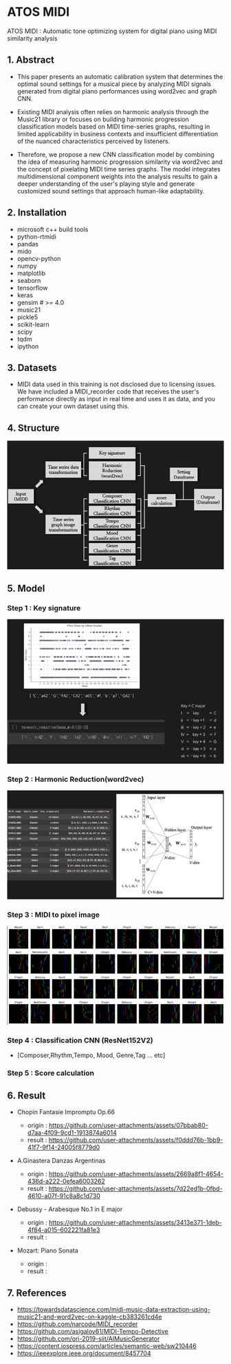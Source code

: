 # ATOS MIDI
ATOS MIDI : Automatic tone optimizing system for digital piano using MIDI similarity analysis

## 1. Abstract
- This paper presents an automatic calibration system that determines the optimal sound settings for a musical piece by analyzing MIDI signals generated from digital piano performances using word2vec and graph CNN.
- Existing MIDI analysis often relies on harmonic analysis through the Music21 library or focuses on building harmonic progression classification models based on MIDI time-series graphs, resulting in limited applicability in business contexts and insufficient differentiation of the nuanced characteristics perceived by listeners.

- Therefore, we propose a new CNN classification model by combining the idea of ​​measuring harmonic progression similarity via word2vec and the concept of pixelating MIDI time series graphs. The model integrates multidimensional component weights into the analysis results to gain a deeper understanding of the user's playing style and generate customized sound settings that approach human-like adaptability.

## 2. Installation
- microsoft c++ build tools
- python-rtmidi
- pandas
- mido
- opencv-python
- numpy
- matplotlib
- seaborn
- tensorflow
- keras
- gensim # >= 4.0
- music21
- pickle5
- scikit-learn
- scipy
- tqdm
- ipython

## 3. Datasets
- MIDI data used in this training is not disclosed due to licensing issues. We have included a MIDI_recorder code that receives the user's performance directly as input in real time and uses it as data, and you can create your own dataset using this.

## 4. Structure
![Structure](./img/1.png)

## 5. Model
### Step 1 : Key signature
![2](./img/2.png)
### Step 2 : Harmonic Reduction(word2vec)
![3](./img/3.png)
### Step 3 : MIDI to pixel image
![3](./img/4.png)
### Step 4 : Classification CNN (ResNet152V2)
- [Composer,Rhythm,Tempo, Mood, Genre,Tag ... etc] 
### Step 5 : Score calculation



## 6. Result
- Chopin Fantasie Impromptu Op.66 
    - origin : https://github.com/user-attachments/assets/07bbab80-d7aa-4f09-9cd1-1913874a6014
    - result : https://github.com/user-attachments/assets/f0ddd76b-1bb9-41f7-9f14-24005f8779d0
  
- A.Ginastera Danzas Argentinas
    - origin : https://github.com/user-attachments/assets/2669a8f1-4654-436d-a222-0efea6003262
    - result : https://github.com/user-attachments/assets/7d22ed1b-0fbd-4610-a07f-91c8a8c1d730
  
- Debussy - Arabesque No.1 in E major
    - origin : https://github.com/user-attachments/assets/3413e371-1deb-4f84-a015-602221fa81e3
    - result :




  
- Mozart: Piano Sonata
    - origin : 
    - result : 


## 7. References

- https://towardsdatascience.com/midi-music-data-extraction-using-music21-and-word2vec-on-kaggle-cb383261cd4e
- https://github.com/narcode/MIDI_recorder
- https://github.com/asigalov61/MIDI-Tempo-Detective
- https://github.com/ori-2019-siit/AIMusicGenerator
- https://content.iospress.com/articles/semantic-web/sw210446
- https://ieeexplore.ieee.org/document/8457704
